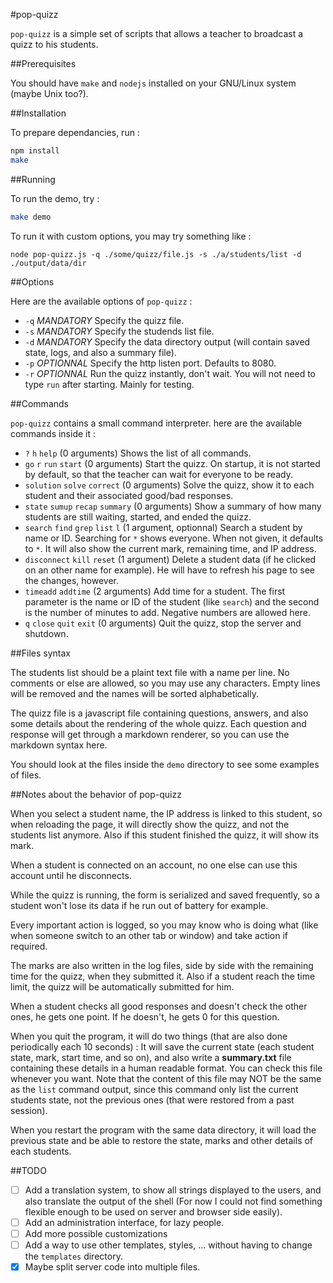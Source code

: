 #pop-quizz

`pop-quizz` is a simple set of scripts that allows a teacher to broadcast a quizz to his students.

##Prerequisites

You should have `make` and `nodejs` installed on your GNU/Linux system (maybe Unix too?).

##Installation

To prepare dependancies, run :

```sh
npm install
make
```

##Running

To run the demo, try :

```sh
make demo
```

To run it with custom options, you may try something like :

```
node pop-quizz.js -q ./some/quizz/file.js -s ./a/students/list -d ./output/data/dir
```

##Options

Here are the available options of `pop-quizz` :

- `-q` *MANDATORY* Specify the quizz file.
- `-s` *MANDATORY* Specify the studends list file.
- `-d` *MANDATORY* Specify the data directory output (will contain saved state, logs, and also a summary file).
- `-p` *OPTIONNAL* Specify the http listen port. Defaults to 8080.
- `-r` *OPTIONNAL* Run the quizz instantly, don't wait. You will not need to type `run` after starting. Mainly for testing.

##Commands

`pop-quizz` contains a small command interpreter. here are the available commands inside it :

- `?` `h` `help` (0 arguments) Shows the list of all commands.
- `go` `r` `run` `start` (0 arguments) Start the quizz. On startup, it is not started by default, so that the teacher can wait for everyone to be ready.
- `solution` `solve` `correct` (0 arguments) Solve the quizz, show it to each student and their associated good/bad responses.
- `state` `sumup` `recap` `summary` (0 arguments) Show a summary of how many students are still waiting, started, and ended the quizz. 
- `search` `find` `grep` `list` `l` (1 argument, optionnal) Search a student by name or ID. Searching for `*` shows everyone. When not given, it defaults to `*`. It will also show the current mark, remaining time, and IP address.
- `disconnect` `kill` `reset` (1 argument) Delete a student data (if he clicked on an other name for example). He will have to refresh his page to see the changes, however.
- `timeadd` `addtime` (2 arguments) Add time for a student. The first parameter is the name or ID of the student (like `search`) and the second is the number of minutes to add. Negative numbers are allowed here.
- `q` `close` `quit` `exit` (0 arguments) Quit the quizz, stop the server and shutdown.

##Files syntax

The students list should be a plaint text file with a name per line. No comments or else are allowed, so you may use any characters. Empty lines will be removed and the names will be sorted alphabetically.

The quizz file is a javascript file containing questions, answers, and also some details about the rendering of the whole quizz. Each question and response will get through a markdown renderer, so you can use the markdown syntax here.

You should look at the files inside the `demo` directory to see some examples of files.

##Notes about the behavior of pop-quizz

When you select a student name, the IP address is linked to this student, so when reloading the page, it will directly show the quizz, and not the students list anymore. Also if this student finished the quizz, it will show its mark.

When a student is connected on an account, no one else can use this account until he disconnects.

While the quizz is running, the form is serialized and saved frequently, so a student won't lose its data if he run out of battery for example.

Every important action is logged, so you may know who is doing what (like when someone switch to an other tab or window) and take action if required.

The marks are also written in the log files, side by side with the remaining time for the quizz, when they submitted it. Also if a student reach the time limit, the quizz will be automatically submitted for him.

When a student checks all good responses and doesn't check the other ones, he gets one point. If he doesn't, he gets 0 for this question.

When you quit the program, it will do two things (that are also done periodically each 10 seconds) : It will save the current state (each student state, mark, start time, and so on), and also write a **summary.txt** file containing these details in a human readable format. You can check this file whenever you want.
Note that the content of this file may NOT be the same as the `list` command output, since this command only list the current students state, not the previous ones (that were restored from a past session).

When you restart the program with the same data directory, it will load the previous state and be able to restore the state, marks and other details of each students.

##TODO

- [ ] Add a translation system, to show all strings displayed to the users, and also translate the output of the shell (For now I could not find something flexible enough to be used on server and browser side easily).
- [ ] Add an administration interface, for lazy people.
- [ ] Add more possible customizations
- [ ] Add a way to use other templates, styles, ... without having to change the `templates` directory.
- [x] Maybe split server code into multiple files.
